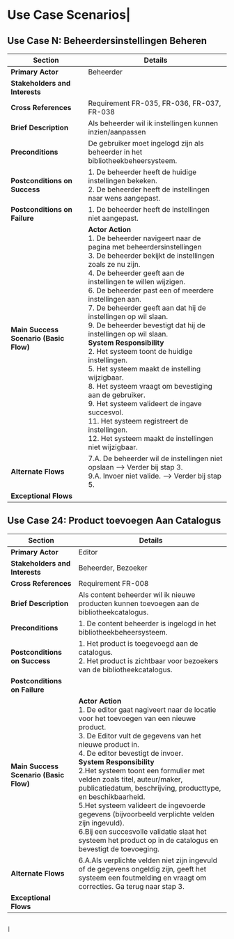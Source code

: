 # Use Case Scenarios|

## Use Case N: Beheerdersinstellingen Beheren
| **Section**                            | **Details**                                                                                                                                                                                                                                                                                                                                                                                                                                                                                                                                                                                                                                                                                                                                                                             |
|----------------------------------------|-----------------------------------------------------------------------------------------------------------------------------------------------------------------------------------------------------------------------------------------------------------------------------------------------------------------------------------------------------------------------------------------------------------------------------------------------------------------------------------------------------------------------------------------------------------------------------------------------------------------------------------------------------------------------------------------------------------------------------------------------------------------------------------------|
| **Primary Actor**                      | Beheerder                                                                                                                                                                                                                                                                                                                                                                                                                                                                                                                                                                                                                                                                                                                                                                               |
| **Stakeholders and Interests**         |                                                                                                                                                                                                                                                                                                                                                                                                                                                                                                                                                                                                                                                                                                                                                                                         |
| **Cross References**                   | Requirement FR-035, FR-036, FR-037, FR-038                                                                                                                                                                                                                                                                                                                                                                                                                                                                                                                                                                                                                                                                                                                                              |
| **Brief Description**                  | Als beheerder wil ik instellingen kunnen inzien/aanpassen                                                                                                                                                                                                                                                                                                                                                                                                                                                                                                                                                                                                                                                                                                                               |
| **Preconditions**                      | De gebruiker moet ingelogd zijn als beheerder in het bibliotheekbeheersysteem.                                                                                                                                                                                                                                                                                                                                                                                                                                                                                                                                                                                                                                                                                                          |
| **Postconditions on Success**          | 1. De beheerder heeft de huidige instellingen bekeken. <br>2. De beheerder heeft de instellingen naar wens aangepast.                                                                                                                                                                                                                                                                                                                                                                                                                                                                                                                                                                                                                                                                   |
| **Postconditions on Failure**          | 1. De beheerder heeft de instellingen niet aangepast.                                                                                                                                                                                                                                                                                                                                                                                                                                                                                                                                                                                                                                                                                                                                   |
| **Main Success Scenario (Basic Flow)** | **Actor Action**<br>1. De beheerder navigeert naar de pagina met beheerdersinstellingen<br>3. De beheerder bekijkt de instellingen zoals ze nu zijn. <br>4. De beheerder geeft aan de instellingen te willen wijzigen. <br>6. De beheerder past een of meerdere instellingen aan. <br>7. De beheerder geeft aan dat hij de instellingen op wil slaan.<br> 9. De beheerder bevestigt dat hij de instellingen op wil slaan. <br> **System Responsibility**<br>2. Het systeem toont de huidige instellingen. <br>5. Het systeem maakt de instelling wijzigbaar. <br>8. Het systeem vraagt om bevestiging aan de gebruiker.<br>9. Het systeem valideert de ingave succesvol.<br>11. Het systeem registreert de instellingen.<br>12. Het systeem maakt de instellingen niet wijzigbaar. <br> |
| **Alternate Flows**                    | 7.A. De beheerder wil de instellingen niet opslaan --> Verder bij stap 3.<br> 9.A. Invoer niet valide. --> Verder bij stap 5.                                                                                                                                                                                                                                                                                                                                                                                                                                                                                                                                                                                                                                                           |
| **Exceptional Flows**                  |                                                                                                                                                                                                                                                                                                                                                                                                                                                                                                                                                                                                                                                                                                                                                                                         |

## Use Case 24: Product toevoegen Aan Catalogus
| **Section**                            | **Details**                                                                                                                                                                                                                                                                                                                                                                                                                                                                                                                                                                                                   |
|----------------------------------------|---------------------------------------------------------------------------------------------------------------------------------------------------------------------------------------------------------------------------------------------------------------------------------------------------------------------------------------------------------------------------------------------------------------------------------------------------------------------------------------------------------------------------------------------------------------------------------------------------------------|
| **Primary Actor**                      | Editor                                                                                                                                                                                                                                                                                                                                                                                                                                                                                                                                                                                                        |
| **Stakeholders and Interests**         | Beheerder, Bezoeker                                                                                                                                                                                                                                                                                                                                                                                                                                                                                                                                                                                           |
| **Cross References**                   | Requirement FR-008                                                                                                                                                                                                                                                                                                                                                                                                                                                                                                                                                                                            |
| **Brief Description**                  | Als content beheerder wil ik nieuwe producten kunnen toevoegen aan de bibliotheekcatalogus.                                                                                                                                                                                                                                                                                                                                                                                                                                                                                                                   |
| **Preconditions**                      | 1. De content beheerder is ingelogd in het bibliotheekbeheersysteem.                                                                                                                                                                                                                                                                                                                                                                                                                                                                                                                                          |
| **Postconditions on Success**          | 1. Het product is toegevoegd aan de catalogus.<br>2. Het product is zichtbaar voor bezoekers van de bibliotheekcatalogus.                                                                                                                                                                                                                                                                                                                                                                                                                                                                                     |
| **Postconditions on Failure**          |                                                                                                                                                                                                                                                                                                                                                                                                                                                                                                                                                                                                               |
| **Main Success Scenario (Basic Flow)** | **Actor Action**<br>1. De editor gaat nagiveert naar de locatie voor het toevoegen van een nieuwe product. <br> 3. De Editor vult de gegevens van het nieuwe product in. <br> 4. De editor bevestigt de invoer.<br> **System Responsibility**<br>2.Het systeem toont een formulier met velden zoals titel, auteur/maker, publicatiedatum, beschrijving, producttype, en beschikbaarheid.<br> 5.Het systeem valideert de ingevoerde gegevens (bijvoorbeeld verplichte velden zijn ingevuld). <br> 6.Bij een succesvolle validatie slaat het systeem het product op in de catalogus en bevestigt de toevoeging. | 
| **Alternate Flows**                    | 6.A.Als verplichte velden niet zijn ingevuld of de gegevens ongeldig zijn, geeft het systeem een foutmelding en vraagt om correcties. Ga terug naar stap 3.                                                                                                                                                                                                                                                                                                                                                                                                                                                   |
| **Exceptional Flows**                  |                                                                                                                                                                                                                                                                                                                                                                                                                                                                                                                                                                                                               |

                                                                                                                                                                                                                                                                                                                                                                                                                       |
